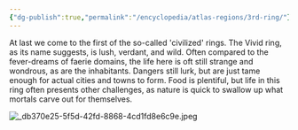 ```yaml
---
{"dg-publish":true,"permalink":"/encyclopedia/atlas-regions/3rd-ring/"}
---
```


At last we come to the first of the so-called 'civilized' rings. The Vivid ring, as its name suggests, is lush, verdant, and wild. Often compared to the fever-dreams of faerie domains, the life here is oft still strange and wondrous, as are the inhabitants. Dangers still lurk, but are just tame enough for actual cities and towns to form. Food is plentiful, but life in this ring often presents other challenges, as nature is quick to swallow up what mortals carve out for themselves.

![_db370e25-5f5d-42fd-8868-4cd1fd8e6c9e.jpeg](/img/user/Images/_db370e25-5f5d-42fd-8868-4cd1fd8e6c9e.jpeg)